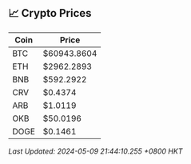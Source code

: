 ## 📈 Crypto Prices

| Coin | Price |
| ---- | ----- |
| BTC | $60943.8604 |
| ETH | $2962.2893 |
| BNB | $592.2922 |
| CRV | $0.4374 |
| ARB | $1.0119 |
| OKB | $50.0196 |
| DOGE | $0.1461 |

_Last Updated: 2024-05-09 21:44:10.255 +0800 HKT_